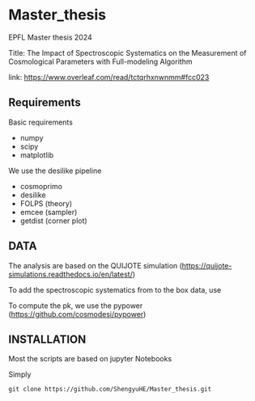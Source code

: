 # Master_thesis

EPFL Master thesis 2024

Title: The Impact of Spectroscopic Systematics on the Measurement of Cosmological Parameters with Full-modeling Algorithm

link: https://www.overleaf.com/read/tctqrhxnwnmm#fcc023

## Requirements
Basic requirements
  - numpy
  - scipy
  - matplotlib

We use the desilike pipeline
  - cosmoprimo
  - desilike
  - FOLPS (theory)
  - emcee (sampler)
  - getdist (corner plot)

## DATA
The analysis are based on the QUIJOTE simulation (https://quijote-simulations.readthedocs.io/en/latest/)

To add the spectroscopic systematics from to the box data, use 

To compute the pk, we use the pypower (https://github.com/cosmodesi/pypower)

## INSTALLATION
Most the scripts are based on jupyter Notebooks

Simply
```
git clone https://github.com/ShengyuHE/Master_thesis.git
```










